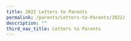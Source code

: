 ```yaml
---
title: 2022 Letters to Parents
permalink: /parents/Letters-to-Parents/2022/
description: ""
third_nav_title: Letters to Parents
---
```

